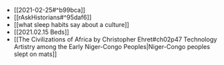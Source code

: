 
- [[2021-02-25#^b99bca]]
- [[rAskHistorians#^95daf6]]
- [[what sleep habits say about a culture]]
- [[2021.02.15 Beds]]
- [[The Civilizations of Africa by Christopher Ehret#ch02p47 Technology Artistry among the Early Niger-Congo Peoples|Niger-Congo peoples slept on mats]] 
